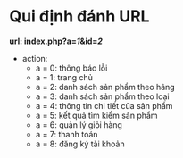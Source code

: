 # Qui định đánh URL

**url: index.php?a=_1_&id=_2_**

* action:
    * a = 0: thông báo lỗi
    * a = 1: trang chủ
    * a = 2: danh sách sản phẩm theo hãng
    * a = 3: danh sách sản phẩm theo loại
    * a = 4: thông tin chi tiết của sản phẩm
    * a = 5: kết quả tìm kiếm sản phẩm
    * a = 6: quản lý giỏi hàng
    * a = 7: thanh toán
    * a = 8: đăng ký tài khoản